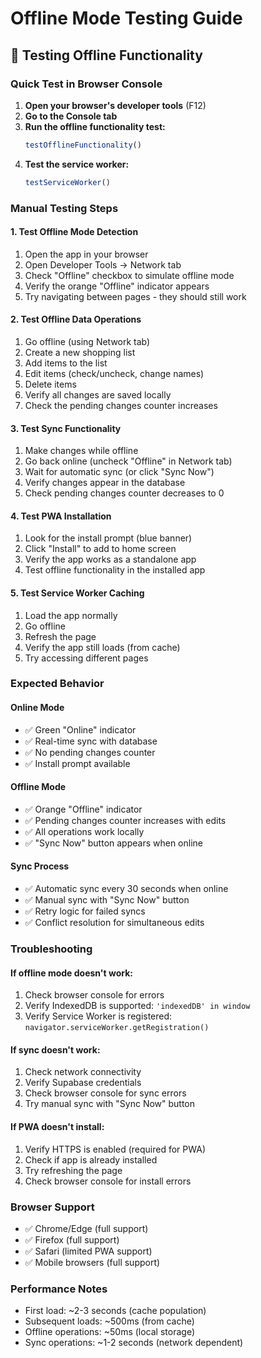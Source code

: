 # Offline Mode Testing Guide

## 🧪 Testing Offline Functionality

### Quick Test in Browser Console

1. **Open your browser's developer tools** (F12)
2. **Go to the Console tab**
3. **Run the offline functionality test:**
   ```javascript
   testOfflineFunctionality()
   ```
4. **Test the service worker:**
   ```javascript
   testServiceWorker()
   ```

### Manual Testing Steps

#### 1. Test Offline Mode Detection
1. Open the app in your browser
2. Open Developer Tools → Network tab
3. Check "Offline" checkbox to simulate offline mode
4. Verify the orange "Offline" indicator appears
5. Try navigating between pages - they should still work

#### 2. Test Offline Data Operations
1. Go offline (using Network tab)
2. Create a new shopping list
3. Add items to the list
4. Edit items (check/uncheck, change names)
5. Delete items
6. Verify all changes are saved locally
7. Check the pending changes counter increases

#### 3. Test Sync Functionality
1. Make changes while offline
2. Go back online (uncheck "Offline" in Network tab)
3. Wait for automatic sync (or click "Sync Now")
4. Verify changes appear in the database
5. Check pending changes counter decreases to 0

#### 4. Test PWA Installation
1. Look for the install prompt (blue banner)
2. Click "Install" to add to home screen
3. Verify the app works as a standalone app
4. Test offline functionality in the installed app

#### 5. Test Service Worker Caching
1. Load the app normally
2. Go offline
3. Refresh the page
4. Verify the app still loads (from cache)
5. Try accessing different pages

### Expected Behavior

#### Online Mode
- ✅ Green "Online" indicator
- ✅ Real-time sync with database
- ✅ No pending changes counter
- ✅ Install prompt available

#### Offline Mode
- ✅ Orange "Offline" indicator
- ✅ Pending changes counter increases with edits
- ✅ All operations work locally
- ✅ "Sync Now" button appears when online

#### Sync Process
- ✅ Automatic sync every 30 seconds when online
- ✅ Manual sync with "Sync Now" button
- ✅ Retry logic for failed syncs
- ✅ Conflict resolution for simultaneous edits

### Troubleshooting

#### If offline mode doesn't work:
1. Check browser console for errors
2. Verify IndexedDB is supported: `'indexedDB' in window`
3. Verify Service Worker is registered: `navigator.serviceWorker.getRegistration()`

#### If sync doesn't work:
1. Check network connectivity
2. Verify Supabase credentials
3. Check browser console for sync errors
4. Try manual sync with "Sync Now" button

#### If PWA doesn't install:
1. Verify HTTPS is enabled (required for PWA)
2. Check if app is already installed
3. Try refreshing the page
4. Check browser console for install errors

### Browser Support

- ✅ Chrome/Edge (full support)
- ✅ Firefox (full support)
- ✅ Safari (limited PWA support)
- ✅ Mobile browsers (full support)

### Performance Notes

- First load: ~2-3 seconds (cache population)
- Subsequent loads: ~500ms (from cache)
- Offline operations: ~50ms (local storage)
- Sync operations: ~1-2 seconds (network dependent)